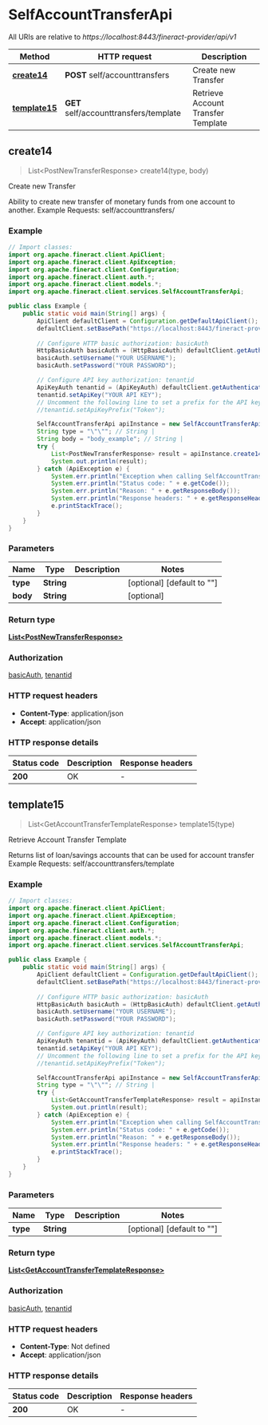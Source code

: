 # SelfAccountTransferApi

All URIs are relative to *https://localhost:8443/fineract-provider/api/v1*

Method | HTTP request | Description
------------- | ------------- | -------------
[**create14**](SelfAccountTransferApi.md#create14) | **POST** self/accounttransfers | Create new Transfer
[**template15**](SelfAccountTransferApi.md#template15) | **GET** self/accounttransfers/template | Retrieve Account Transfer Template



## create14

> List&lt;PostNewTransferResponse&gt; create14(type, body)

Create new Transfer

Ability to create new transfer of monetary funds from one account to another.   Example Requests:   self/accounttransfers/ 

### Example

```java
// Import classes:
import org.apache.fineract.client.ApiClient;
import org.apache.fineract.client.ApiException;
import org.apache.fineract.client.Configuration;
import org.apache.fineract.client.auth.*;
import org.apache.fineract.client.models.*;
import org.apache.fineract.client.services.SelfAccountTransferApi;

public class Example {
    public static void main(String[] args) {
        ApiClient defaultClient = Configuration.getDefaultApiClient();
        defaultClient.setBasePath("https://localhost:8443/fineract-provider/api/v1");
        
        // Configure HTTP basic authorization: basicAuth
        HttpBasicAuth basicAuth = (HttpBasicAuth) defaultClient.getAuthentication("basicAuth");
        basicAuth.setUsername("YOUR USERNAME");
        basicAuth.setPassword("YOUR PASSWORD");

        // Configure API key authorization: tenantid
        ApiKeyAuth tenantid = (ApiKeyAuth) defaultClient.getAuthentication("tenantid");
        tenantid.setApiKey("YOUR API KEY");
        // Uncomment the following line to set a prefix for the API key, e.g. "Token" (defaults to null)
        //tenantid.setApiKeyPrefix("Token");

        SelfAccountTransferApi apiInstance = new SelfAccountTransferApi(defaultClient);
        String type = "\"\""; // String | 
        String body = "body_example"; // String | 
        try {
            List<PostNewTransferResponse> result = apiInstance.create14(type, body);
            System.out.println(result);
        } catch (ApiException e) {
            System.err.println("Exception when calling SelfAccountTransferApi#create14");
            System.err.println("Status code: " + e.getCode());
            System.err.println("Reason: " + e.getResponseBody());
            System.err.println("Response headers: " + e.getResponseHeaders());
            e.printStackTrace();
        }
    }
}
```

### Parameters


Name | Type | Description  | Notes
------------- | ------------- | ------------- | -------------
 **type** | **String**|  | [optional] [default to &quot;&quot;]
 **body** | **String**|  | [optional]

### Return type

[**List&lt;PostNewTransferResponse&gt;**](PostNewTransferResponse.md)

### Authorization

[basicAuth](../README.md#basicAuth), [tenantid](../README.md#tenantid)

### HTTP request headers

- **Content-Type**: application/json
- **Accept**: application/json

### HTTP response details
| Status code | Description | Response headers |
|-------------|-------------|------------------|
| **200** | OK |  -  |


## template15

> List&lt;GetAccountTransferTemplateResponse&gt; template15(type)

Retrieve Account Transfer Template

Returns list of loan/savings accounts that can be used for account transfer   Example Requests:  self/accounttransfers/template 

### Example

```java
// Import classes:
import org.apache.fineract.client.ApiClient;
import org.apache.fineract.client.ApiException;
import org.apache.fineract.client.Configuration;
import org.apache.fineract.client.auth.*;
import org.apache.fineract.client.models.*;
import org.apache.fineract.client.services.SelfAccountTransferApi;

public class Example {
    public static void main(String[] args) {
        ApiClient defaultClient = Configuration.getDefaultApiClient();
        defaultClient.setBasePath("https://localhost:8443/fineract-provider/api/v1");
        
        // Configure HTTP basic authorization: basicAuth
        HttpBasicAuth basicAuth = (HttpBasicAuth) defaultClient.getAuthentication("basicAuth");
        basicAuth.setUsername("YOUR USERNAME");
        basicAuth.setPassword("YOUR PASSWORD");

        // Configure API key authorization: tenantid
        ApiKeyAuth tenantid = (ApiKeyAuth) defaultClient.getAuthentication("tenantid");
        tenantid.setApiKey("YOUR API KEY");
        // Uncomment the following line to set a prefix for the API key, e.g. "Token" (defaults to null)
        //tenantid.setApiKeyPrefix("Token");

        SelfAccountTransferApi apiInstance = new SelfAccountTransferApi(defaultClient);
        String type = "\"\""; // String | 
        try {
            List<GetAccountTransferTemplateResponse> result = apiInstance.template15(type);
            System.out.println(result);
        } catch (ApiException e) {
            System.err.println("Exception when calling SelfAccountTransferApi#template15");
            System.err.println("Status code: " + e.getCode());
            System.err.println("Reason: " + e.getResponseBody());
            System.err.println("Response headers: " + e.getResponseHeaders());
            e.printStackTrace();
        }
    }
}
```

### Parameters


Name | Type | Description  | Notes
------------- | ------------- | ------------- | -------------
 **type** | **String**|  | [optional] [default to &quot;&quot;]

### Return type

[**List&lt;GetAccountTransferTemplateResponse&gt;**](GetAccountTransferTemplateResponse.md)

### Authorization

[basicAuth](../README.md#basicAuth), [tenantid](../README.md#tenantid)

### HTTP request headers

- **Content-Type**: Not defined
- **Accept**: application/json

### HTTP response details
| Status code | Description | Response headers |
|-------------|-------------|------------------|
| **200** | OK |  -  |

